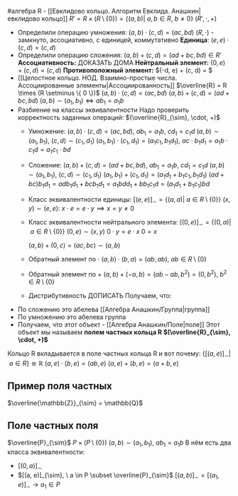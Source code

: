 #алгебра 
R - [[Евклидово кольцо. Алгоритм Евклида. Анашкин|евклидово кольцо]]
$R' = R \times (R \setminus \{ 0 \}) = \{ (a, b) | \ a, b \in R, \ b \neq 0 \}$
$(R', \cdot, +)$
- Определили операцию умножения: $(a, b) \cdot (c, d) = (ac, bd)$
	$(R, \cdot)$ - замкнуто, ассоциативно, с единицей, коммутативно
	**Единица**: $(e, e) \cdot (c, d) = (c, d)$
- Определили операцию сложения: $(a, b) + (c, d) = (ad + bc, bd) \in R'$
	**Ассоциативность:** ДОКАЗАТЬ ДОМА
	**Нейтральный элемент:** $(0, e) + (c, d) = (c, d)$
	**Противоположный элемент:** $(-d, e) + (c, d) = $
- [[Целостное кольцо. НОД. Взаимно-простые числа. Ассоциированные элементы|Ассоциированность]]
	$\overline{R} = R \times (R \setminus \{ 0 \})$
	$(a, b) \cdot (c, d) = (ac, bd)$
	$(a, b) + (c, d) = (ad + bc, bd)$
	$(a, b) \sim (a_1, b_1) \iff a b_1 = a_1 b$
- Разбиение на классы эквивалентности
	Надо проверить корректность заданных операций:
	$(\overline{R}_{\sim}, \cdot, +)$
	- Умножение:
		$(a, b) \cdot (c, d) = (ac, bd), \ ab_1 = a_1b, \ cd_1 = c_1d$
		$(a, b) \sim (a_1, b_1), \ (c, d) \sim (c_1, d_1)$ 
		$(a_1, b_1) \cdot (c_1, d_1) = (a_1c_1, b_1d_1), \ ac \cdot b_1 d_1 = a_1 b \cdot c_1 d = a_1 c_1 \cdot bd$
	- Сложение:
		$(a, b) + (c, d) = (ad + bc, bd), \ ab_1 = a_1b, \ cd_1 = c_1d$
		$(a, b) \sim (a_1, b_1), \ (c, d) \sim (c_1, d_1)$ 
		$(a_1, b_1) + (c_1, d_1) = (a_1 d_1 + b_1 c_1, b_1d_1)$
		$(ad + bc)b_1 d_1 = a d b_1 d_1 + b c b_1 d_1 = a_1 b d d_1 + b b_1 c_1 d = (a_1 d_1 + b_1 c_1)bd$
	- Класс эквивалентности единицы:
		$[(e, e)]_{\sim} = \{ (a, a) | \ a \in R \setminus \{ 0 \} \}$
		$(x, y) \sim (e, e): \ x \cdot e = e \cdot y \implies x = y \neq 0$
	- Класс эквивалентности нейтрального элемента:
		$[(0, e)]_{\sim} = \{ (0, a) | \ a \in R \setminus \{ 0 \} \}$
		$(0, e) \sim (x, y)$
		$0 \cdot y = e \cdot x$
		$0 = x$
		
		$(a, b) + (0, c) = (ac, bc) \sim (a, b)$
	- Обратный элемент по $\cdot$
		$(a, b) \cdot (b, a) = (ab, ab), \ ab \in R \setminus \{ 0 \}$
	- Обратный элемент по $+$
		$(a, b) + (-a, b) = (ab - ab, b^2) = (0, b^2), \ b^2 \in R \setminus \{ 0 \}$
	- Дистрибутивность ДОПИСАТЬ
Получаем, что:
- По сложению это абелева [[Алгебра Анашкин/Группа|группа]]
- По умножению это абелева группа
- Получаем, что этот объект - [[Алгебра Анашкин/Поле|поле]]
Этот объект мы называем **полем частных кольца R $(\overline{R}_{\sim}, \cdot, +)$**

Кольцо R вкладывается в поле частных кольца R и вот почему:
$\{ [(a, e)]_{\sim} | \ a \in R\} \cong \mathbb{R}$
$(a, e) \cdot (b, e) = (ab, e)$
$(a, e) + (b, e) = (a + b, e)$

## Пример поля частных
$\overline{\mathbb{Z}}_{\sim} = \mathbb{Q}$

## Поле частных поля
$\overline{P}_{\sim}$
$P \times (P \setminus \{ 0 \})$
$(a, b) \sim (a_1, b_1), \ a b_1 = a_1 b$
В нём есть два класса эквивалентности:
- $[(0, a)]_{\sim}$
- $[(a, e)]_{\sim}, \ a \in P \subset \overline{P}_{\sim}$
$[(a, b)]_{\sim} = [(a_1, e)]_{\sim} \to a_1 \in P$